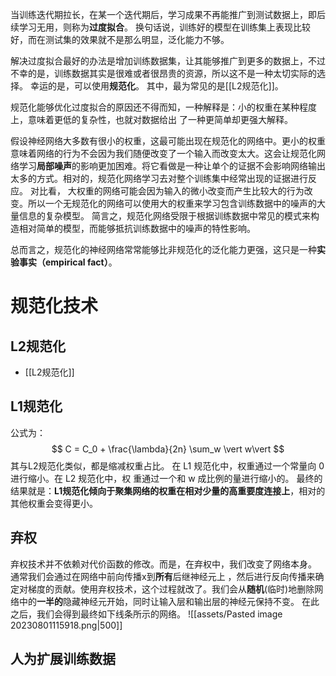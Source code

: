 当训练迭代期拉长，在某一个迭代期后，学习成果不再能推广到测试数据上，即后续学习无用，则称为**过度拟合**。
换句话说，训练好的模型在训练集上表现比较好，而在测试集的效果就不是那么明显，泛化能力不够。

解决过度拟合最好的办法是增加训练数据集，让其能够推广到更多的数据上，不过不幸的是，训练数据其实是很难或者很昂贵的资源，所以这不是一种太切实际的选择。
幸运的是，可以使用**规范化**。
其中，最为常见的是[[L2规范化]]。

规范化能够优化过度拟合的原因还不得而知，一种解释是：小的权重在某种程度上，意味着更低的复杂性，也就对数据给出 了一种更简单却更强大解释。

假设神经网络大多数有很小的权重，这最可能出现在规范化的网络中。更小的权重意味着网络的行为不会因为我们随便改变了一个输入而改变太大。这会让规范化网络学习**局部噪声**的影响更加困难。将它看做是一种让单个的证据不会影响网络输出太多的方式。相对的，规范化网络学习去对整个训练集中经常出现的证据进行反应。
对比看， 大权重的网络可能会因为输入的微小改变而产生比较大的行为改变。所以一个无规范化的网络可以使用大的权重来学习包含训练数据中的噪声的大量信息的复杂模型。
简言之，规范化网络受限于根据训练数据中常⻅的模式来构造相对简单的模型，而能够抵抗训练数据中的噪声的特性影响。

总而言之，规范化的神经⽹络常常能够⽐⾮规范化的泛化能⼒更强，这只是⼀种**实验事实（empirical fact）**。

# 规范化技术
## L2规范化
- [[L2规范化]]
## L1规范化
公式为：
$$
C = C_0 + \frac{\lambda}{2n} \sum_w \vert w\vert
$$
其与L2规范化类似，都是缩减权重占比。
在 L1 规范化中，权重通过一个常量向 0 进行缩小。在 L2 规范化中，权 重通过一个和 w 成比例的量进行缩小的。
最终的结果就是：**L1规范化倾向于聚集⽹络的权重在相对少量的⾼重要度连接上**，相对的其他权重会变得更小。
## 弃权
弃权技术并不依赖对代价函数的修改。而是，在弃权中，我们改变了网络本身。
通常我们会通过在网络中前向传播x到**所有**后继神经元上 ，然后进行反向传播来确定对梯度的贡献。使用弃权技术，这个过程就改了。我们会从**随机**(临时)地删除网络中的**一半的**隐藏神经元开始，同时让输入层和输出层的神经元保持不变。 在此之后，我们会得到最终如下线条所示的网络。
![[assets/Pasted image 20230801115918.png|500]]



## 人为扩展训练数据
